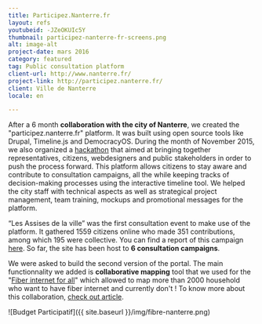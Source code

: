 ```yaml
---
title: Participez.Nanterre.fr
layout: refs
youtubeid: -JZeOKUIc5Y
thumbnail: participez-nanterre-fr-screens.png
alt: image-alt
project-date: mars 2016
category: featured
tag: Public consultation platform
client-url: http://www.nanterre.fr/
project-link: http://participez.nanterre.fr/
client: Ville de Nanterre
locale: en

---
```


After a 6 month **collaboration with the city of Nanterre**, we created the "participez.nanterre.fr" platform. It was built using open source tools like Drupal, Timeline.js and DemocracyOS. During the month of November 2015, we also organized a [hackathon](http://www.nanterredigital.fr/hackathon/) that aimed at bringing together representatives, citizens, webdesigners and public stakeholders in order to push the process forward.
This platform allows citizens to stay aware and contribute to consultation campaigns, all the while keeping tracks of decision-making processes using the interactive timeline tool.
We helped the city staff with technical aspects as well as strategical project management, team training, mockups and promotional messages for the platform.

“Les Assises de la ville” was the first consultation event to make use of the platform. It gathered 1559 citizens online who made 351 contributions, among which 195 were collective. You can find a report of this campaign [here](https://participez.nanterre.fr/sites/default/files/SynthAssisesPRINT.pdf).
So far, the site has been host to **6 consultation campaigns**.

We were asked to build the second version of the portal. The main functionnality we added is **collaborative mapping** tool that we used for the "[Fiber internet for all](https://participez.nanterre.fr/campagne/fibre-pour-tous)" which allowed to map more than 2000 household who want to have fiber internet and currently don't ! To know more about this collaboration, [check out article](https://medium.com/open-source-politics/how-we-built-a-permanent-agora-in-nanterre-f4e5b019c6b4).

![Budget Participatif]({{ site.baseurl }}/img/fibre-nanterre.png)
